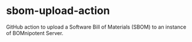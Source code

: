 # sbom-upload-action
GitHub action to upload a Software Bill of Materials (SBOM) to an instance of BOMnipotent Server.
